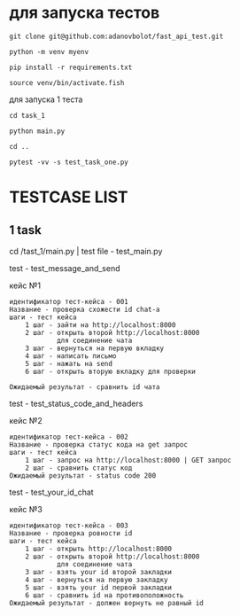 # для запуска тестов

    git clone git@github.com:adanovbolot/fast_api_test.git
    
    python -m venv myenv
    
    pip install -r requirements.txt

    source venv/bin/activate.fish


для запуска 1 теста

    cd task_1
    
    python main.py

    cd ..
    
    pytest -vv -s test_task_one.py


# TESTCASE LIST
## 1 task

cd /tast_1/main.py | test file - test_main.py

test - test_message_and_send

кейс №1

    идентификатор тест-кейса - 001
    Название - проверка схожести id chat-a
    шаги - тест кейса
        1 шаг - зайти на http://localhost:8000
        2 шаг - открыть второй http://localhost:8000
                для соединение чата
        3 шаг - вернуться на первую вкладку
        4 шаг - написать письмо
        5 шаг - нажать на send
        6 шаг - открыть вторую вкладку для проверки 
        
    Ожидаемый результат - сравнить id чата

test - test_status_code_and_headers

кейс №2

    идентификатор тест-кейса - 002
    Название - проверка статус кода на get запрос
    шаги - тест кейса
        1 шаг - запрос на http://localhost:8000 | GET запрос
        2 шаг - сравнить статус код
    Ожидаемый результат - status code 200

test - test_your_id_chat 

кейс №3

    идентификатор тест-кейса - 003
    Название - проверка ровности id
    шаги - тест кейса
        1 шаг - открыть http://localhost:8000
        2 шаг - открыть второй http://localhost:8000
                для соединение чата
        3 шаг - взять your id второй закладки
        4 шаг - вернуться на первую закладку
        5 шаг - взять your id первой закладки
        6 шаг - сравнить id на противоположность 
    Ожидаемый результат - должен вернуть не равный id